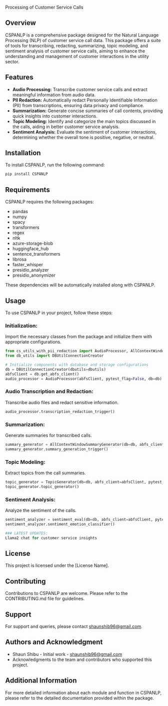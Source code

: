 
Processing of Customer Service Calls

## Overview
CSPANLP is a comprehensive package designed for the Natural Language Processing (NLP) of customer service call data. This package offers a suite of tools for transcribing, redacting, summarizing, topic modeling, and sentiment analysis of customer service calls, aiming to enhance the understanding and management of customer interactions in the utility sector.

## Features
- **Audio Processing:** Transcribe customer service calls and extract meaningful information from audio data.
- **PII Redaction:** Automatically redact Personally Identifiable Information (PII) from transcriptions, ensuring data privacy and compliance.
- **Summarization:** Generate concise summaries of call contents, providing quick insights into customer interactions.
- **Topic Modeling:** Identify and categorize the main topics discussed in the calls, aiding in better customer service analysis.
- **Sentiment Analysis:** Evaluate the sentiment of customer interactions, determining whether the overall tone is positive, negative, or neutral.

## Installation
To install CSPANLP, run the following command:
```bash
pip install CSPANLP
```

## Requirements
CSPANLP requires the following packages:
- pandas
- numpy
- spacy
- transformers
- regex
- nltk
- azure-storage-blob
- huggingface_hub
- sentence_transformers
- librosa
- faster_whisper
- presidio_analyzer
- presidio_anonymizer

These dependencies will be automatically installed along with CSPANLP.

## Usage
To use CSPANLP in your project, follow these steps:

### Initialization:
Import the necessary classes from the package and initialize them with appropriate configurations.
```python
from cs_utils_with_pii_redaction import AudioProcessor, AllContextWindowSummaryGenerator, TopicGenerator, sentiment_eval
from db_utils import DBUtilConnectionCreator

# Initialize components with database and storage configurations
db = DBUtilConnectionCreator(dbutils=dbutils)
abfsClient = db.get_abfs_client()
audio_processor = AudioProcessor(abfsClient, pytest_flag=False, db=db)
```

### Audio Transcription and Redaction:
Transcribe audio files and redact sensitive information.
```python
audio_processor.transcription_redaction_trigger()
```

### Summarization:
Generate summaries for transcribed calls.
```python
summary_generator = AllContextWindowSummaryGenerator(db=db, abfs_client=abfsClient, pytest_flag=False)
summary_generator.summary_generation_trigger()
```

### Topic Modeling:
Extract topics from the call summaries.
```python
topic_generator = TopicGenerator(db=db, abfs_client=abfsClient, pytest_flag=False)
topic_generator.topic_generator()
```

### Sentiment Analysis:
Analyze the sentiment of the calls.
```python
sentiment_analyzer = sentiment_eval(db=db, abfs_client=abfsClient, pytest_flag=False)
sentiment_analyzer.sentiment_emotion_classifier()

### LATEST UPDATES:
Llama2 chat for customer service insights
```

## License
This project is licensed under the [License Name].

## Contributing
Contributions to CSPANLP are welcome. Please refer to the CONTRIBUTING.md file for guidelines.

## Support
For support and queries, please contact [shaunshib96@gmail.com](mailto:sshibu@gmail.com).

## Authors and Acknowledgment
- Shaun Shibu - Initial work - [shaunshib96@gmail.com](mailto:sshibu@gmail.com)
- Acknowledgments to the team and contributors who supported this project.

## Additional Information
For more detailed information about each module and function in CSPANLP, please refer to the detailed documentation provided within the package.
